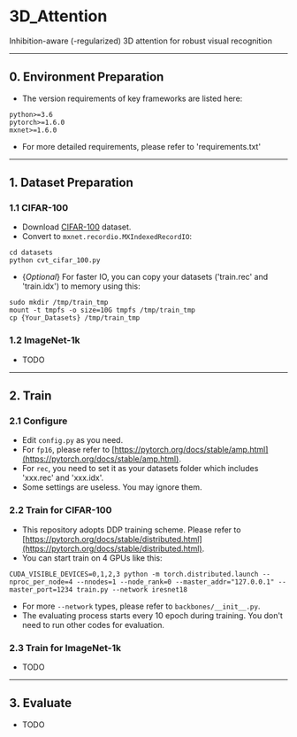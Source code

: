 # 3D_Attention
Inhibition-aware (-regularized) 3D attention for robust visual recognition

---
## 0. Environment Preparation

* The version requirements of key frameworks are listed here:
```shell script
python>=3.6
pytorch>=1.6.0
mxnet>=1.6.0
```
* For more detailed requirements, please refer to 'requirements.txt'

---
## 1. Dataset Preparation

### 1.1 CIFAR-100

* Download [CIFAR-100](http://www.cs.toronto.edu/~kriz/cifar.html) dataset.
* Convert to `mxnet.recordio.MXIndexedRecordIO`:
```shell script
cd datasets
python cvt_cifar_100.py
```
* {*Optional*} For faster IO, you can copy your datasets ('train.rec' and 'train.idx') to memory using this:
```shell script
sudo mkdir /tmp/train_tmp
mount -t tmpfs -o size=10G tmpfs /tmp/train_tmp
cp {Your_Datasets} /tmp/train_tmp
```

### 1.2 ImageNet-1k

* TODO

---
## 2. Train

### 2.1 Configure

* Edit `config.py` as you need.
* For `fp16`, please refer to [https://pytorch.org/docs/stable/amp.html](https://pytorch.org/docs/stable/amp.html).
* For `rec`, you need to set it as your datasets folder which includes 'xxx.rec' and 'xxx.idx'.
* Some settings are useless. You may ignore them.

### 2.2 Train for CIFAR-100

* This repository adopts DDP training scheme. Please refer to [https://pytorch.org/docs/stable/distributed.html](https://pytorch.org/docs/stable/distributed.html). 
* You can start train on 4 GPUs like this:
```shell script
CUDA_VISIBLE_DEVICES=0,1,2,3 python -m torch.distributed.launch --nproc_per_node=4 --nnodes=1 --node_rank=0 --master_addr="127.0.0.1" --master_port=1234 train.py --network iresnet18
```
* For more `--network` types, please refer to `backbones/__init__.py`.
* The evaluating process starts every 10 epoch during training. You don't need to run other codes for evaluation.

### 2.3 Train for ImageNet-1k

* TODO

---
## 3. Evaluate

* TODO

